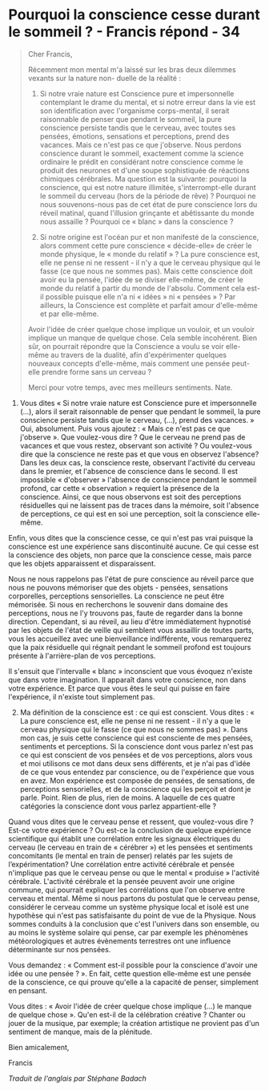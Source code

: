 # Pourquoi la conscience cesse durant le sommeil ? - Francis répond - 34

>Cher Francis,
>
>Récemment mon mental m'a laissé sur les bras deux dilemmes vexants sur la nature non- duelle de la réalité :
>
>1. Si notre vraie nature est Conscience pure et impersonnelle contemplant le drame du mental, et si notre erreur dans la vie est son identification avec l'organisme corps-mental, il serait raisonnable de penser que pendant le sommeil, la pure conscience persiste tandis que le cerveau, avec toutes ses pensées, émotions, sensations et perceptions, prend des vacances. Mais ce n'est pas ce que j'observe. Nous perdons conscience durant le sommeil, exactement comme la science ordinaire le prédit en considérant notre conscience comme le produit des neurones et d'une soupe sophistiquée de réactions chimiques cérébrales. Ma question est la suivante: pourquoi la conscience, qui est notre nature illimitée, s'interrompt-elle durant le sommeil du cerveau (hors de la période de rêve) ? Pourquoi ne nous souvenons-nous pas de cet état de pure conscience lors du réveil matinal, quand l'illusion grinçante et abêtissante du monde nous assaille ? Pourquoi ce « blanc » dans la conscience ?
>
>2. Si notre origine est l'océan pur et non manifesté de la conscience, alors comment cette pure conscience « décide-elle» de créer le monde physique, le « monde du relatif » ? La pure conscience est, elle ne pense ni ne ressent - il n'y a que le cerveau physique qui le fasse (ce que nous ne sommes pas). Mais cette conscience doit avoir eu la pensée, l'idée de se diviser elle-même, de créer le monde du relatif à partir du monde de l'absolu. Comment cela est-il possible puisque elle n'a ni « idées » ni « pensées » ? Par ailleurs, la Conscience est complète et parfait amour d'elle-même et par elle-même.
>
>Avoir l'idée de créer quelque chose implique un vouloir, et un vouloir implique un manque de quelque chose. Cela semble incohérent. Bien sûr, on pourrait répondre que la Conscience a voulu se voir elle-même au travers de la dualité, afin d'expérimenter quelques nouveaux concepts d'elle-même, mais comment une pensée peut-elle prendre forme sans un cerveau ?
>
>Merci pour votre temps, avec mes meilleurs sentiments. Nate.

1. Vous dites « Si notre vraie nature est Conscience pure et impersonnelle (...), alors il serait raisonnable de penser que pendant le sommeil, la pure conscience persiste tandis que le cerveau, (…), prend des vacances. » Oui, absolument. Puis vous ajoutez : « Mais ce n'est pas ce que j'observe ». Que voulez-vous dire ? Que le cerveau ne prend pas de vacances et que vous restez, observant son activité ? Ou voulez-vous dire que la conscience ne reste pas et que vous en observez l'absence? Dans les deux cas, la conscience reste, observant l'activité du cerveau dans le premier, et l'absence de conscience dans le second. Il est impossible « d'observer » l'absence de conscience pendant le sommeil profond, car cette « observation » requiert la présence de la conscience. Ainsi, ce que nous observons est soit des perceptions résiduelles qui ne laissent pas de traces dans la mémoire, soit l'absence de perceptions, ce qui est en soi une perception, soit la conscience elle-même.

Enfin, vous dites que la conscience cesse, ce qui n'est pas vrai puisque la conscience est une expérience sans discontinuité aucune. Ce qui cesse est la conscience des objets, non parce que la conscience cesse, mais parce que les objets apparaissent et disparaissent.

Nous ne nous rappelons pas l'état de pure conscience au réveil parce que nous ne pouvons mémoriser que des objets - pensées, sensations corporelles, perceptions sensorielles. La conscience ne peut être mémorisée. Si nous en recherchons le souvenir dans domaine des perceptions, nous ne l'y trouvons pas, faute de regarder dans la bonne direction. Cependant, si au réveil, au lieu d'être immédiatement hypnotisé par les objets de l'état de veille qui semblent vous assaillir de toutes parts, vous les accueillez avec une bienveillance indifférente, vous remarquerez que la paix résiduelle qui régnait pendant le sommeil profond est toujours présente à l'arrière-plan de vos perceptions.

Il s'ensuit que l'intervalle « blanc » inconscient que vous évoquez n'existe que dans votre imagination. Il apparaît dans votre conscience, non dans votre expérience. Et parce que vous êtes le seul qui puisse en faire l'expérience, il n'existe tout simplement pas.

2. Ma définition de la conscience est : ce qui est conscient. Vous dites : « La pure conscience est, elle ne pense ni ne ressent - il n'y a que le cerveau physique qui le fasse (ce que nous ne sommes pas) ». Dans mon cas, je suis cette conscience qui est consciente de mes pensées, sentiments et perceptions. Si la conscience dont vous parlez n'est pas ce qui est conscient de vos pensées et de vos perceptions, alors vous et moi utilisons ce mot dans deux sens différents, et je n'ai pas d'idée de ce que vous entendez par conscience, ou de l'expérience que vous en avez. Mon expérience est composée de pensées, de sensations, de perceptions sensorielles, et de la conscience qui les perçoit et dont je parle. Point. Rien de plus, rien de moins. A laquelle de ces quatre catégories la conscience dont vous parlez appartient-elle ?

Quand vous dites que le cerveau pense et ressent, que voulez-vous dire ? Est-ce votre expérience ? Ou est-ce la conclusion de quelque expérience scientifique qui établit une corrélation entre les signaux électriques du cerveau (le cerveau en train de « cérébrer ») et les pensées et sentiments concomitants (le mental en train de penser) relatés par les sujets de l’expérimentation? Une corrélation entre activité cérébrale et pensée n'implique pas que le cerveau pense ou que le mental « produise » l'activité cérébrale. L'activité cérébrale et la pensée peuvent avoir une origine commune, qui pourrait expliquer les corrélations que l'on observe entre cerveau et mental. Même si nous partons du postulat que le cerveau pense, considérer le cerveau comme un système physique local et isolé est une hypothèse qui n'est pas satisfaisante du point de vue de la Physique. Nous sommes conduits à la conclusion que c'est l'univers dans son ensemble, ou au moins le système solaire qui pense, car par exemple les phénomènes météorologiques et autres évènements terrestres ont une influence déterminante sur nos pensées.

Vous demandez : « Comment est-il possible pour la conscience d'avoir une idée ou une pensée ? ». En fait, cette question elle-même est une pensée de la conscience, ce qui prouve qu'elle a la capacité de penser, simplement en pensant.

Vous dites : « Avoir l'idée de créer quelque chose implique (…) le manque de quelque chose ». Qu'en est-il de la célébration créative ? Chanter ou jouer de la musique, par exemple; la création artistique ne provient pas d'un sentiment de manque, mais de la plénitude.

Bien amicalement,

Francis

_Traduit de l'anglais par Stéphane Badach_

